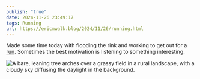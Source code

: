 ```yaml
---
publish: "true"
date: 2024-11-26 23:49:17
tags: Running
url: https://ericmwalk.blog/2024/11/26/running.html
---
```


Made some time today with flooding the rink and working to get out for a [run](https://strava.com/activities/12990790332). Sometimes the best motivation is listening to something interesting.

![A bare, leaning tree arches over a grassy field in a rural landscape, with a cloudy sky diffusing the daylight in the background.](https://ericmwalk.blog/uploads/2024/img-0997.jpeg)